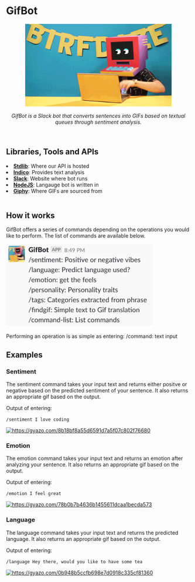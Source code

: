 # GifBot

<p align="center"><img src="giphy.gif" alt="Smiley face" width="400"></p>
<p align="center"><i>GifBot is a Slack bot that converts sentences into GIFs based on textual queues through sentiment analysis.</i></p>
<br>

## Libraries, Tools and APIs

<li><b><a href="https://stdlib.com/">Stdlib</a></b>: Where our API is hosted</li>
<li><b><a href="https://indico.io/">Indico</a></b>: Provides text analysis</li>
<li><b><a href="https://slack.com/">Slack</a></b>: Website where bot runs</li>
<li><b><a href="https://nodejs.org/en/">NodeJS</a></b>: Langauge bot is written in</li>
<li><b><a href="https://giphy.com/">Giphy</a></b>: Where GIFs are sourced from</li>
<br>

## How it works

<p>GifBot offers a series of commands depending on the operations you would like to perform. The list of commands are available below.</p>
<img src="list.jpeg" alt="list.jpeg" width="400">

<p>Performing an operation is as simple as entering: /command: text input</p>

## Examples

### Sentiment
<p>The sentiment command takes your input text and returns either positve or negative based on the predicted sentiment of your sentence. It also returns an appropriate gif based on the output.</p>
</p>Output of entering:</p>

```
/sentiment I love coding
```

<a href="https://gyazo.com/8b18bf8a55d6591d7a5f07c802f76680"><img src="https://i.gyazo.com/8b18bf8a55d6591d7a5f07c802f76680.gif" alt="https://gyazo.com/8b18bf8a55d6591d7a5f07c802f76680" width="400"/></a>

### Emotion
<p>The emotion command takes your input text and returns an emotion after analyzing your sentence. It also returns an appropriate gif based on the output.</p>
<p> Output of entering: </p>

```
/emotion I feel great
```

<a href="https://gyazo.com/78b0b7b4636b1455611dcaa1becda573"><img src="https://i.gyazo.com/78b0b7b4636b1455611dcaa1becda573.gif" alt="https://gyazo.com/78b0b7b4636b1455611dcaa1becda573" width="300"/></a>

### Language
<p>The language command takes your input text and returns the predicted language. It also returns an appropriate gif based on the output.</p>
<p> Output of entering: </p>

```
/language Hey there, would you like to have some tea
```

<a href="https://gyazo.com/0b948b5ccfb698e7d0918c335cf81360"><img src="https://i.gyazo.com/0b948b5ccfb698e7d0918c335cf81360.gif" alt="https://gyazo.com/0b948b5ccfb698e7d0918c335cf81360" width="300"/></a>
